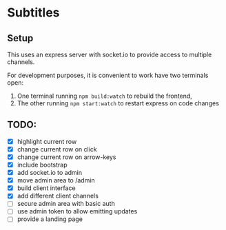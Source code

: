 # Subtitles

## Setup

This uses an express server with socket.io to provide access to multiple channels.

For development purposes, it is convenient to work have two terminals open:

1. One terminal running `npm build:watch` to rebuild the frontend,
2. The other running `npm start:watch` to restart express on code changes


## TODO:
- [x] highlight current row
- [x] change current row on click
- [x] change current row on arrow-keys
- [x] include bootstrap
- [x] add socket.io to admin
- [x] move admin area to /admin
- [x] build client interface
- [x] add different client channels
- [ ] secure admin area with basic auth
- [ ] use admin token to allow emitting updates
- [ ] provide a landing page

